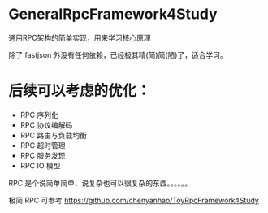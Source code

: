 # GeneralRpcFramework4Study
通用RPC架构的简单实现，用来学习核心原理


除了 fastjson 外没有任何依赖，已经极其精(简)简(陋)了，适合学习。


# 后续可以考虑的优化：

- RPC 序列化
- RPC 协议编解码
- RPC 路由与负载均衡
- RPC 超时管理
- RPC 服务发现
- RPC IO 模型



RPC 是个说简单简单、说复杂也可以很复杂的东西。。。。。。



极简 RPC 可参考 https://github.com/chenyanhao/ToyRpcFramework4Study
